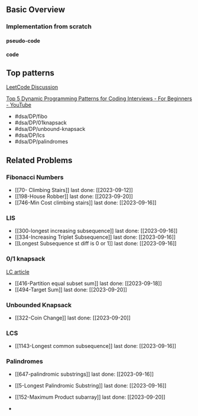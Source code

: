 ## Basic Overview

### Implementation from scratch
#### pseudo-code

#### code

## Top patterns
[LeetCode Discussion](https://leetcode.com/discuss/study-guide/458695/Dynamic-Programming-Patterns)

[Top 5 Dynamic Programming Patterns for Coding Interviews - For Beginners - YouTube](https://www.youtube.com/watch?v=mBNrRy2_hVs&list=PLot-Xpze53lcvx_tjrr_m2lgD2NsRHlNO&index=5)

- #dsa/DP/fibo
- #dsa/DP/01knapsack
- #dsa/DP/unbound-knapsack
- #dsa/DP/lcs
- #dsa/DP/palindromes

## Related Problems

### Fibonacci Numbers
- [[70- Climbing Stairs]] last done: [[2023-09-12]]
- [[198-House Robber]] last done: [[2023-09-20]]
- [[746-Min Cost climbing stairs]] last done: [[2023-09-16]]

### LIS
- [[300-longest increasing subsequence]] last done: [[2023-09-16]]
- [[334-Increasing Triplet Subsequence]] last done: [[2023-09-16]]
- [[Longest Subsequence st diff is 0 or 1]] last done: [[2023-09-16]]

### 0/1 knapsack
[LC article](https://leetcode.com/discuss/study-guide/1200320/Thief-with-a-knapsack-a-series-of-crimes)
- [[416-Partition equal subset sum]] last done: [[2023-09-18]]
- [[494-Target Sum]] last done: [[2023-09-20]]

### Unbounded Knapsack
- [[322-Coin Change]] last done: [[2023-09-20]]

### LCS
- [[1143-Longest common subsequence]] last done: [[2023-09-16]]

### Palindromes
- [[647-palindromic substrings]] last done: [[2023-09-16]]
- [[5-Longest Palindromic Substring]] last done: [[2023-09-16]]
- [[152-Maximum Product subarray]] last done: [[2023-09-20]]

- 


